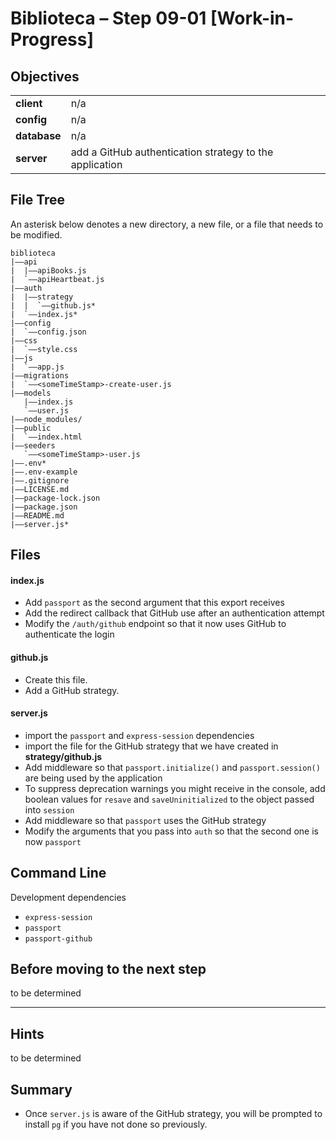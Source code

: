 # Biblioteca – Step 09-01 [Work-in-Progress]

## Objectives
|              |                                                                           |
|:------------ | :------------------------------------------------------------------------ |
| **client**   | n/a                                                                       |
| **config**   | n/a                                                                       |
| **database** | n/a                                                                       |
| **server**   | add a GitHub authentication strategy to the application                   |

## File Tree
An asterisk below denotes a new directory, a new file, or a file that needs to be modified.
```
biblioteca
|––api
|  |––apiBooks.js
|  `––apiHeartbeat.js
|––auth
|  |––strategy
|  |  `––github.js*
|  `––index.js*
|––config
|  `––config.json
|––css
|  `––style.css
|––js
|  `––app.js
|––migrations
|  `––<someTimeStamp>-create-user.js
|––models
   |––index.js
   `––user.js
|––node_modules/
|––public
|  `––index.html
|––seeders
   `––<someTimeStamp>-user.js
|––.env*
|––.env-example
|––.gitignore
|––LICENSE.md
|––package-lock.json
|––package.json
|––README.md
|––server.js*
```

## Files
#### index.js
* Add `passport` as the second argument that this export receives
* Add the redirect callback that GitHub use after an authentication attempt
* Modify the `/auth/github` endpoint so that it now uses GitHub to authenticate the login

#### github.js
* Create this file.
* Add a GitHub strategy.

#### server.js
* import the `passport` and `express-session` dependencies
* import the file for the GitHub strategy that we have created in **strategy/github.js**
* Add middleware so that `passport.initialize()` and `passport.session()` are being used by the application
* To suppress deprecation warnings you might receive in the console, add boolean values for `resave` and `saveUninitialized` to the object passed into `session`
* Add middleware so that `passport` uses the GitHub strategy
* Modify the arguments that you pass into `auth` so that the second one is now `passport`

## Command Line
Development dependencies
* `express-session`
* `passport`
* `passport-github`

## Before moving to the next step
to be determined

___

## Hints
to be determined

## Summary
* Once `server.js` is aware of the GitHub strategy, you will be prompted to install `pg` if you have not done so previously.